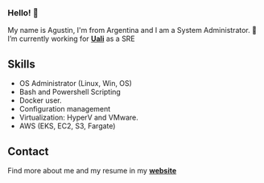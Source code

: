 ### Hello! 👋

<!--
**agusbenoit/agusbenoit** is a ✨ _special_ ✨ repository because its `README.md` (this file) appears on your GitHub profile.

Here are some ideas to get you started:

- 🔭 I’m currently working on ...
- 🌱 I’m currently learning ...
- 👯 I’m looking to collaborate on ...
- 🤔 I’m looking for help with ...
- 💬 Ask me about ...
- 📫 How to reach me: ...
- 😄 Pronouns: ...
- ⚡ Fun fact: ...
-->
My name is Agustin, I'm from Argentina and I am a System Administrator.
🔭 I’m currently working for **[Uali](https://ualidrones.com)** as a SRE
 
 ## Skills

* OS Administrator (Linux, Win, OS)
* Bash and Powershell Scripting
* Docker user.
* Configuration management
* Virtualization: HyperV and VMware.
* AWS (EKS, EC2, S3, Fargate)
 
 ## Contact

Find more about me and my resume in my **[website](https://agusbenoit.com)**
